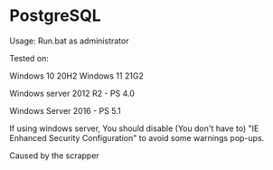 # PostgreSQL
Usage: Run.bat as administrator

Tested on:

Windows 10 20H2
Windows 11 21G2

Windows server 2012 R2 - PS 4.0

Windows Server 2016 - PS 5.1


If using windows server, 
You should disable (You don't have to) "IE Enhanced Security Configuration" to avoid some warnings pop-ups.

Caused by the scrapper
